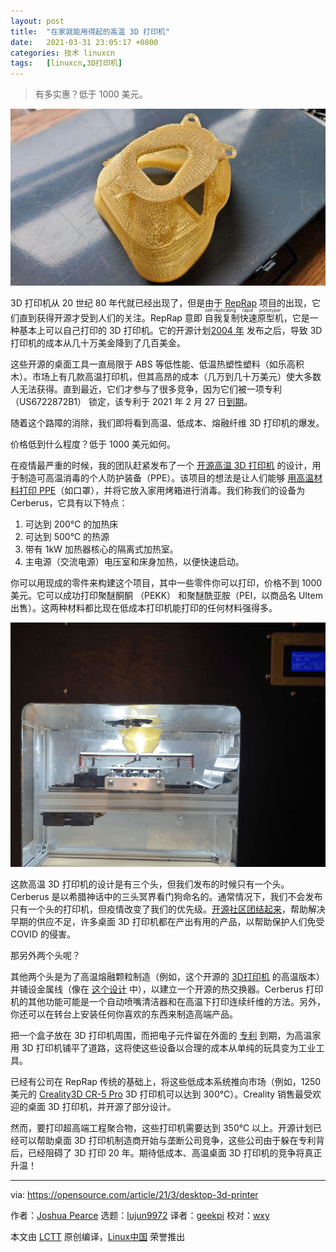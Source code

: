 ```yaml
---
layout: post
title:	"在家就能用得起的高温 3D 打印机"
date:	2021-03-31 23:05:17 +0800 
categories:	技术 linuxcn 
tags:	[linuxcn,3D打印机]
---
```




> 
> 有多实惠？低于 1000 美元。
> 
> 
> 


![High-temperature 3D-printed mask](/Asserts/Images/album/202103/31/230519mt13bai11ut1n7m7.jpg "High-temperature 3D-printed mask")


3D 打印机从 20 世纪 80 年代就已经出现了，但是由于 [RepRap](https://reprap.org/wiki/RepRap) 项目的出现，它们直到获得开源才受到人们的关注。RepRap 意即<ruby> 自我复制快速原型机 <rt>  self-replicating rapid prototyper </rt></ruby>，它是一种基本上可以自己打印的 3D 打印机。它的开源计划[2004 年](https://reprap.org/wiki/Wealth_Without_Money) 发布之后，导致 3D 打印机的成本从几十万美金降到了几百美金。


这些开源的桌面工具一直局限于 ABS 等低性能、低温热塑性塑料（如乐高积木）。市场上有几款高温打印机，但其高昂的成本（几万到几十万美元）使大多数人无法获得。直到最近，它们才参与了很多竞争，因为它们被一项专利 （US6722872B1） 锁定，该专利于 2021 年 2 月 27 日[到期](https://3dprintingindustry.com/news/stratasys-heated-build-chamber-for-3d-printer-patent-us6722872b1-set-to-expire-this-week-185012/)。


随着这个路障的消除，我们即将看到高温、低成本、熔融纤维 3D 打印机的爆发。


价格低到什么程度？低于 1000 美元如何。


在疫情最严重的时候，我的团队赶紧发布了一个 [开源高温 3D 打印机](https://doi.org/10.1016/j.ohx.2020.e00130) 的设计，用于制造可高温消毒的个人防护装备（PPE）。该项目的想法是让人们能够 [用高温材料打印 PPE](https://www.appropedia.org/Open_Source_High-Temperature_Reprap_for_3-D_Printing_Heat-Sterilizable_PPE_and_Other_Applications)（如口罩），并将它放入家用烤箱进行消毒。我们称我们的设备为 Cerberus，它具有以下特点：


1. 可达到 200℃ 的加热床
2. 可达到 500℃ 的热源
3. 带有 1kW 加热器核心的隔离式加热室。
4. 主电源（交流电源）电压室和床身加热，以便快速启动。


你可以用现成的零件来构建这个项目，其中一些零件你可以打印，价格不到 1000 美元。它可以成功打印聚醚酮酮 （PEKK） 和聚醚酰亚胺（PEI，以商品名 Ultem 出售）。这两种材料都比现在低成本打印机能打印的任何材料强得多。


![PPE printer](/Asserts/Images/album/202103/31/230521dcpgr9roix4t4x3j.png "PPE printer")


这款高温 3D 打印机的设计是有三个头，但我们发布的时候只有一个头。Cerberus 是以希腊神话中的三头冥界看门狗命名的。通常情况下，我们不会发布只有一个头的打印机，但疫情改变了我们的优先级。[开源社区团结起来](https://opensource.com/article/20/3/volunteer-covid19)，帮助解决早期的供应不足，许多桌面 3D 打印机都在产出有用的产品，以帮助保护人们免受 COVID 的侵害。


那另外两个头呢？


其他两个头是为了高温熔融颗粒制造（例如，这个开源的 [3D打印机](https://www.liebertpub.com/doi/10.1089/3dp.2019.0195) 的高温版本）并铺设金属线（像在 [这个设计](https://www.appropedia.org/Open_Source_Multi-Head_3D_Printer_for_Polymer-Metal_Composite_Component_Manufacturing) 中），以建立一个开源的热交换器。Cerberus 打印机的其他功能可能是一个自动喷嘴清洁器和在高温下打印连续纤维的方法。另外，你还可以在转台上安装任何你喜欢的东西来制造高端产品。


把一个盒子放在 3D 打印机周围，而把电子元件留在外面的 [专利](https://www.academia.edu/17609790/A_Novel_Approach_to_Obviousness_An_Algorithm_for_Identifying_Prior_Art_Concerning_3-D_Printing_Materials) 到期，为高温家用 3D 打印机铺平了道路，这将使这些设备以合理的成本从单纯的玩具变为工业工具。


已经有公司在 RepRap 传统的基础上，将这些低成本系统推向市场（例如，1250 美元的 [Creality3D CR-5 Pro](https://creality3d.shop/collections/cr-series/products/cr-5-pro-h-3d-printer) 3D 打印机可以达到 300℃）。Creality 销售最受欢迎的桌面 3D 打印机，并开源了部分设计。


然而，要打印超高端工程聚合物，这些打印机需要达到 350℃ 以上。开源计划已经可以帮助桌面 3D 打印机制造商开始与垄断公司竞争，这些公司由于躲在专利背后，已经阻碍了 3D 打印 20 年。期待低成本、高温桌面 3D 打印机的竞争将真正升温！




---


via: <https://opensource.com/article/21/3/desktop-3d-printer>


作者：[Joshua Pearce](https://opensource.com/users/jmpearce) 选题：[lujun9972](https://github.com/lujun9972) 译者：[geekpi](https://github.com/geekpi) 校对：[wxy](https://github.com/wxy)


本文由 [LCTT](https://github.com/LCTT/TranslateProject) 原创编译，[Linux中国](https://linux.cn/) 荣誉推出
